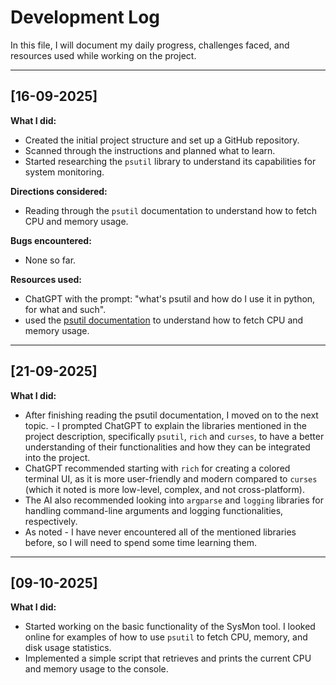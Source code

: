 # Development Log

In this file, I will document my daily progress, challenges faced, and resources used while working on the project.

---

## [16-09-2025]

**What I did:**  
- Created the initial project structure and set up a GitHub repository.
- Scanned through the instructions and planned what to learn.
- Started researching the `psutil` library to understand its capabilities for system monitoring.

**Directions considered:**  
- Reading through the `psutil` documentation to understand how to fetch CPU and memory usage.

**Bugs encountered:**  
- None so far.

**Resources used:**  
- ChatGPT with the prompt: "what's psutil and how do I use it in python, for what and such".
- used the [psutil documentation](https://psutil.readthedocs.io/en/latest/) to understand how to fetch CPU and memory usage.

---

## [21-09-2025]


**What I did:**
- After finishing reading the psutil documentation, I moved on to the next topic. - I prompted ChatGPT to explain the libraries mentioned in the project description, specifically `psutil`, `rich` and `curses`, to have a better understanding of their functionalities and how they can be integrated into the project.
- ChatGPT recommended starting with `rich` for creating a colored terminal UI, as it is more user-friendly and modern compared to `curses` (which it noted is more low-level, complex, and not cross-platform).
- The AI also recommended looking into `argparse` and `logging` libraries for handling command-line arguments and logging functionalities, respectively.
- As noted - I have never encountered all of the mentioned libraries before, so I will need to spend some time learning them.

---

## [09-10-2025]

**What I did:**
- Started working on the basic functionality of the SysMon tool. I looked online for examples of how to use `psutil` to fetch CPU, memory, and disk usage statistics.
- Implemented a simple script that retrieves and prints the current CPU and memory usage to the console.